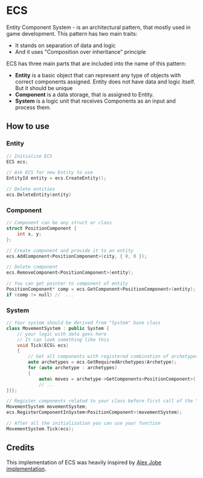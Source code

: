 # ECS

Entity Component System - is an architectural pattern, that mostly used in game development. This pattern has two main traits:
- It stands on separation of data and logic
- And it uses "Composition over inheritance" principle

ECS has three main parts that are included into the name of this pattern:
- **Entity** is a basic object that can represent any type of objects with correct components assigned. Entity does not have data and logic itself. But it should be unique
- **Component** is a data storage, that is assigned to Entity.
- **System** is a logic unit that receives Components as an input and process them.

## How to use

### Entity

```c++
// Initialize ECS
ECS ecs;

// Ask ECS for new Entity to use
EntityId entity = ecs.CreateEntity();

// Delete entities
ecs.DeleteEntity(entity)
```

### Component

```c++
// Component can be any struct or class
struct PositionComponent {
	int x, y;
};

// Create component and provide it to an entity
ecs.AddComponent<PositionComponent>(city, { 0, 0 });

// Delete component
ecs.RemoveComponent<PositionComponent>(entity);

// You can get pointer to component of entity
PositionComponent* comp = ecs.GetComponent<PositionComponent>(entity);
if (comp != null) //  ...
```

### System
```c++
// Your system should be derived from "System" base class
class MovementSystem : public System {
    // your logic with data goes here
    // It can look something like this 
    void Tick(ECS& ecs)
    {
        // Get all components with registered combination of archetypes
        auto archetypes = ecs.GetRequiredArchetypes(Archetype);
        for (auto archetype : archetypes)
        {
            auto& moves = archetype->GetComponents<PositionComponent>();
            // ...
}}};

// Register components related to your class before first call of the "GetRequiredArchetypes"
MovementSystem movementSystem;
ecs.RegisterComponentInSystem<PositionComponent>(movementSystem);

// After all the initialization you can use your function
MovementSystem.Tick(ecs);
```

## Credits

This implementation of ECS was heavily inspired by [Alex Jobe implementation](https://www.alexjobe.net/posts/ecs).
